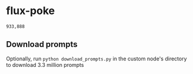 # flux-poke
 
`933,888` 

## Download prompts

Optionally, run `python download_prompts.py` in the custom node's directory to download 3.3 million prompts